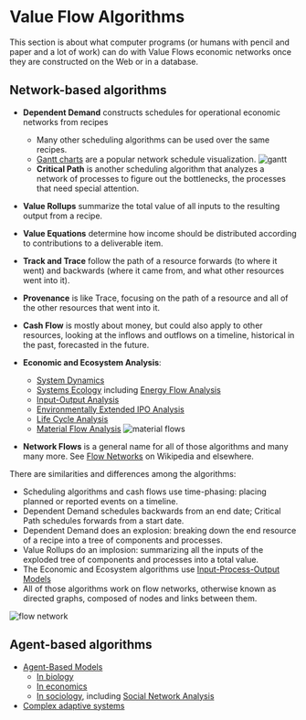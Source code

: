 # Value Flow Algorithms

This section is about what computer programs (or humans with pencil and paper and a lot of work) can do with Value Flows economic networks once they are constructed on the Web or in a database.

## Network-based algorithms

* **Dependent Demand** constructs schedules for operational economic networks from recipes
    * Many other scheduling algorithms can be used over the same recipes. 
    * [Gantt charts](https://en.wikipedia.org/wiki/Gantt_chart) are a popular network schedule visualization.
    ![gantt](http://www.freeworldacademy.com/newbizzadviser/picts/fw16-2.gif)
    * **Critical Path** is another scheduling algorithm that analyzes a network of processes to figure out the bottlenecks, the processes that need special attention.
* **Value Rollups** summarize the total value of all inputs to the resulting output from a recipe.
* **Value Equations** determine how income should be distributed according to contributions to a deliverable item.
* **Track and Trace** follow the path of a resource forwards (to where it went) and backwards (where it came from, and what other resources went into it).
* **Provenance** is like Trace, focusing on the path of a resource and all of the other resources that went into it.
* **Cash Flow** is mostly about money, but could also apply to other resources, looking at the inflows and outflows on a timeline, historical in the past, forecasted in the future.
* **Economic and Ecosystem Analysis**:
    * [System Dynamics](https://en.wikipedia.org/wiki/System_dynamics)
    * [Systems Ecology](https://en.wikipedia.org/wiki/Systems_ecology) including [Energy Flow Analysis](https://en.wikipedia.org/wiki/Energy_flow_(ecology))
    * [Input-Output Analysis](https://en.wikipedia.org/wiki/Input%E2%80%93output_model)
    * [Environmentally Extended IPO Analysis](https://en.wikipedia.org/wiki/Environmentally_extended_input-output_analysis)
    * [Life Cycle Analysis](http://www.openlca.org/project/graphic-modeling/)
    * [Material Flow Analysis](https://en.wikipedia.org/wiki/Material_flow_analysis)
    ![material flows](https://upload.wikimedia.org/wikipedia/commons/thumb/0/06/MFASystem_3.png/1024px-MFASystem_3.png)
    
* **Network Flows** is a general name for all of those algorithms and many many more. See [Flow Networks](https://en.wikipedia.org/wiki/Flow_network) on Wikipedia and elsewhere.

There are similarities and differences among the algorithms: 
* Scheduling algorithms and cash flows use time-phasing: placing planned or reported events on a timeline.
* Dependent Demand schedules backwards from an end date; Critical Path schedules forwards from a start date.
* Dependent Demand does an explosion: breaking down the end resource of a recipe into a tree of components and processes.
* Value Rollups do an implosion: summarizing all the inputs of the exploded tree of components and processes into a total value.
* The Economic and Ecosystem algorithms use [Input-Process-Output Models](https://en.wikipedia.org/wiki/IPO_model)
* All of those algorithms work on flow networks, otherwise known as directed graphs, composed of nodes and links between them.

![flow network](https://upload.wikimedia.org/wikipedia/commons/thumb/9/94/Max_flow.svg/330px-Max_flow.svg.png)

## Agent-based algorithms

* [Agent-Based Models](https://en.wikipedia.org/wiki/Agent-based_model)
    * [In biology](https://en.wikipedia.org/wiki/Agent-based_model_in_biology)
    * [In economics](https://en.wikipedia.org/wiki/Agent-based_computational_economics)
    * [In sociology](https://en.wikipedia.org/wiki/Computational_sociology), including [Social Network Analysis](https://en.wikipedia.org/wiki/Social_network_analysis)
* [Complex adaptive systems](https://en.wikipedia.org/wiki/Complex_adaptive_system)
